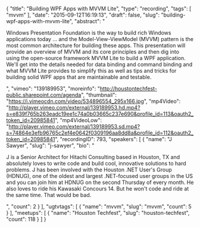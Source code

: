 {
  "title": "Building WPF Apps with MVVM Lite",
  "type": "recording",
  "tags": [
    "mvvm"
  ],
  "date": "2015-09-12T16:19:13",
  "draft": false,
  "slug": "building-wpf-apps-with-mvvm-lite",
  "abstract": "<p>Windows Presentation Foundation is the way to build rich Windows applications today ... and the Model-View-ViewModel (MVVM) pattern is the most common architecture for building these apps. This presentation will provide an overview of MVVM and its core principles and then dig into using the open-source framework MVVM Lite to build a WPF application. We'll get into the details needed for data binding and command binding and what MVVM Lite provides to simplify this as well as tips and tricks for building solid WPF apps that are maintainable and testable.</p>",
  "vimeo": "139189953",
  "moreinfo": "http://houstontechfest-public.sharepoint.com/agenda",
  "thumbnail": "https://i.vimeocdn.com/video/534896554_295x166.jpg",
  "mp4Video": "http://player.vimeo.com/external/139189953.hd.mp4?s=e839f765b263eadc19ee1c74a0b03665c237e690&profile_id=113&oauth2_token_id=20985841",
  "mp4VideoLow": "http://player.vimeo.com/external/139189953.sd.mp4?s=74864e3efb96765c2ef4e0642f0309196aa8dd8a&profile_id=112&oauth2_token_id=20985841",
  "recordingID": 793,
  "speakers": [
    {
      "name": "J Sawyer",
      "slug": "j-sawyer",
      "bio": "<p>J is a Senior Architect for Hitachi Consulting based in Houston, TX and absolutely loves to write code and build cool, innovative solutions to hard problems. J has been involved with the Houston .NET User's Group (HDNUG), one of the oldest and largest .NET-focused user groups in the US and you can join him at HDNUG on the second Thursday of every month. He also loves to ride his Kawasaki Concours 14. But he won't code and ride at the same time. That would be bad.</p>",
      "count": 2
    }
  ],
  "ugtvtags": [
    {
      "name": "mvvm",
      "slug": "mvvm",
      "count": 5
    }
  ],
  "meetups": [
    {
      "name": "Houston Techfest",
      "slug": "houston-techfest",
      "count": 118
    }
  ]
}